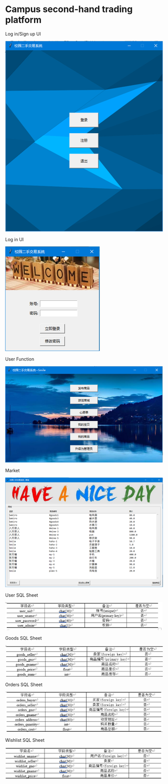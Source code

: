 # Campus second-hand trading platform
 
Log in/Sign up UI

![Image](https://github.com/Cosica/Campus-second-hand-trading-platform/blob/main/Img/1.png)

Log in UI

![Image](https://github.com/Cosica/Campus-second-hand-trading-platform/blob/main/Img/2.png)

User Function

![Image](https://github.com/Cosica/Campus-second-hand-trading-platform/blob/main/Img/3.png)

Market

![Image](https://github.com/Cosica/Campus-second-hand-trading-platform/blob/main/Img/4.png)

User SQL Sheet

![Image](https://github.com/Cosica/Campus-second-hand-trading-platform/blob/main/Img/5.png)

Goods SQL Sheet

![Image](https://github.com/Cosica/Campus-second-hand-trading-platform/blob/main/Img/6.png)

Orders SQL Sheet

![Image](https://github.com/Cosica/Campus-second-hand-trading-platform/blob/main/Img/7.png)

Wishlist SQL Sheet

![Image](https://github.com/Cosica/Campus-second-hand-trading-platform/blob/main/Img/8.png)

